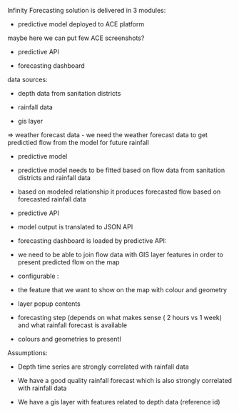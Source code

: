 Infinity Forecasting solution is delivered in 3 modules: 

- predictive model deployed to ACE platform 

maybe here we can put few ACE screenshots? 

- predictive API 

- forecasting dashboard 

data sources: 

- depth data from sanitation districts  

- rainfall data 

- gis layer  

=> weather forecast data - we need the weather forecast data to get predictied flow from the model for future rainfall 

- predictive model 

- predictive model needs to be fitted based on flow data from sanitation districts and rainfall data  

- based on modeled relationship it produces forecasted flow based on forecasted rainfall data 

- predictive API 

- model output is translated to JSON API 

- forecasting dashboard is loaded by predictive API: 

- we need to be able to join flow data with GIS layer features in order to present predicted flow on the map 

- configurable : 

- the feature that we want to show on the map with colour and geometry 

- layer popup contents 

- forecasting step (depends on what makes sense ( 2 hours vs 1 week) and what rainfall forecast is available 

- colours and geometries to presentI 

Assumptions: 

- Depth time series are strongly correlated with rainfall data 
    
- We have a good quality rainfall forecast which is also strongly correlated with rainfall data 
    
- We have a gis layer with features related to depth data (reference id)